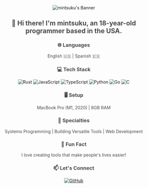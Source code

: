 
<!-- Readme Style: Light Mode -->

<div align="center">
  <img src="https://via.placeholder.com/1000x200/f0f0f0/333333?text=mintsuku" alt="mintsuku's Banner">
</div>

<h2 align="center">
  <span style="color: #4a4a4a;">👋 Hi there! I'm mintsuku, an 18-year-old programmer based in the USA.</span>
</h2>

<h3 align="center" style="color: #4a4a4a;">🌐 Languages</h3>
<p align="center">
  <span style="color: #4a4a4a;">English 🇺🇸 | Spanish 🇪🇸</span>
</p>

<h3 align="center" style="color: #4a4a4a;">💻 Tech Stack</h3>
<p align="center">
  <img src="https://img.shields.io/badge/Rust-black?style=for-the-badge&logo=rust&logoColor=#E57324" alt="Rust">
  <img src="https://img.shields.io/badge/JavaScript-black?style=for-the-badge&logo=javascript&logoColor=F7DF1E" alt="JavaScript">
  <img src="https://img.shields.io/badge/TypeScript-black?style=for-the-badge&logo=typescript&logoColor=007ACC" alt="TypeScript">
  <img src="https://img.shields.io/badge/Python-black?style=for-the-badge&logo=python&logoColor=3776AB" alt="Python">
  <img src="https://img.shields.io/badge/Go-black?style=for-the-badge&logo=go&logoColor=00ADD8" alt="Go">
  <img src="https://img.shields.io/badge/C-black?style=for-the-badge&logo=c&logoColor=A8B9CC" alt="C">
</p>

<h3 align="center" style="color: #4a4a4a;">🖥️ Setup</h3>
<p align="center">
  <span style="color: #4a4a4a;">MacBook Pro (M1, 2020) | 8GB RAM</span>
</p>

<h3 align="center" style="color: #4a4a4a;">🔧 Specialties</h3>
<p align="center">
  <span style="color: #4a4a4a;">Systems Programming | Building Versatile Tools | Web Development</span>
</p>

<h3 align="center" style="color: #4a4a4a;">🌟 Fun Fact</h3>
<p align="center">
  <span style="color: #4a4a4a;">I love creating tools that make people's lives easier!</span>
</p>

<h3 align="center" style="color: #4a4a4a;">📫 Let's Connect</h3>
<p align="center">
  <a href="https://github.com/mintsuku" target="_blank">
    <img src="https://img.shields.io/badge/GitHub-black?style=for-the-badge&logo=github&logoColor=white" alt="GitHub">
  </a>
</p>
